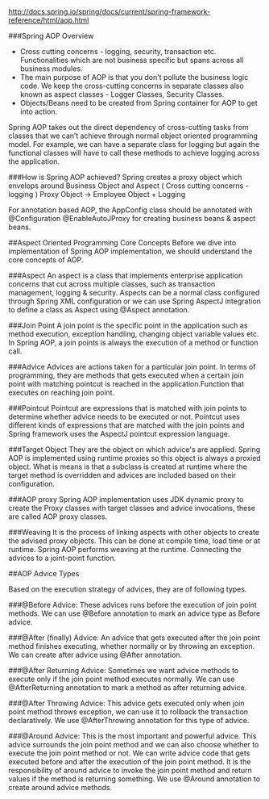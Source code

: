 http://docs.spring.io/spring/docs/current/spring-framework-reference/html/aop.html

###Spring AOP Overview
* Cross cutting concerns - logging, security, transaction etc. Functionalities which are not business specific but spans across all business modules.  
* The main purpose of AOP is that you don't pollute the business logic code. We keep the cross-cutting concerns in separate classes also known as aspect classes - Logger Classes, Security Classes.
* Objects/Beans need to be created from Spring container for AOP to get into action.

Spring AOP takes out the direct dependency of cross-cutting tasks from classes that we can’t achieve through normal object 
oriented programming model. For example, we can have a separate class for logging but again the functional classes will 
have to call these methods to achieve logging across the application.

###How is Spring AOP achieved?
Spring creates a proxy object which envelops around Business Object and Aspect ( Cross cutting concerns - logging )
Proxy Object -> Employee Object + Logging

For annotation based AOP, the AppConfig class should be annotated with @Configuration @EnableAutoJProxy for creating business beans & aspect beans.

##Aspect Oriented Programming Core Concepts
Before we dive into implementation of Spring AOP implementation, we should understand the core concepts of AOP.

###Aspect
An aspect is a class that implements enterprise application concerns that cut across multiple classes, 
such as transaction management, logging & security. Aspects can be a normal class configured through Spring XML configuration or we can use Spring AspectJ integration to define a class as Aspect using @Aspect annotation.

###Join Point
A join point is the specific point in the application such as method execution, exception handling, 
changing object variable values etc. In Spring AOP, a join points is always the execution of a method or function call.

###Advice
Advices are actions taken for a particular join point. In terms of programming, they are methods that 
gets executed when a certain join point with matching pointcut is reached in the application.Function that executes on reaching join point.

###Pointcut
Pointcut are expressions that is matched with join points to determine whether advice needs to be executed 
or not. Pointcut uses different kinds of expressions that are matched with the join points and Spring framework 
uses the AspectJ pointcut expression language.

###Target Object
They are the object on which advice's are applied. Spring AOP is implemented using runtime proxies 
so this object is always a proxied object. What is means is that a subclass is created at runtime where the target 
method is overridden and advices are included based on their configuration.

###AOP proxy
Spring AOP implementation uses JDK dynamic proxy to create the Proxy classes with target classes and 
advice invocations, these are called AOP proxy classes.

###Weaving
It is the process of linking aspects with other objects to create the advised proxy objects. This can be done 
at compile time, load time or at runtime. Spring AOP performs weaving at the runtime. Connecting the advices to a joint-point function. 


##AOP Advice Types

Based on the execution strategy of advices, they are of following types.

###@Before Advice: 
These advices runs before the execution of join point methods. We can use @Before annotation to mark 
an advice type as Before advice.

###@After (finally) Advice: 
An advice that gets executed after the join point method finishes executing, whether normally 
or by throwing an exception. We can create after advice using @After annotation.

###@After Returning Advice: 
Sometimes we want advice methods to execute only if the join point method executes normally. 
We can use @AfterReturning annotation to mark a method as after returning advice.

###@After Throwing Advice: 
This advice gets executed only when join point method throws exception, we can use it to rollback 
the transaction declaratively. We use @AfterThrowing annotation for this type of advice.

###@Around Advice: 
This is the most important and powerful advice. This advice surrounds the join point method and we can 
also choose whether to execute the join point method or not. We can write advice code that gets executed before and 
after the execution of the join point method. It is the responsibility of around advice to invoke the join point 
method and return values if the method is returning something. We use @Around annotation to create around advice methods.
